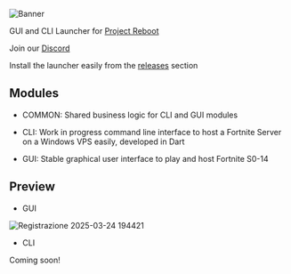 ![Banner](https://i.imgur.com/p0P4tcI.png)

GUI and CLI Launcher for [Project Reboot](https://github.com/Milxnor/Project-Reboot-3.0/)

Join our [Discord](https://discord.gg/rebootmp)

Install the launcher easily from the [releases](https://github.com/Auties00/Reboot-Launcher/releases/) section

## Modules

- COMMON: Shared business logic for CLI and GUI modules
  
- CLI: Work in progress command line interface to host a Fortnite Server on a Windows VPS easily, developed in Dart
  
- GUI: Stable graphical user interface to play and host Fortnite S0-14

## Preview 

- GUI
  
![Registrazione 2025-03-24 194421](https://github.com/user-attachments/assets/f3452969-76ba-49e7-b707-42754bacad70)

- CLI
  
Coming soon!
